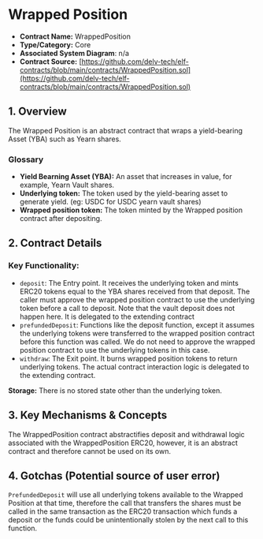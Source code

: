 # Wrapped Position

* **Contract Name:** WrappedPosition
* **Type/Category:** Core
* **Associated System Diagram**: n/a
* **Contract Source:** [https://github.com/delv-tech/elf-contracts/blob/main/contracts/WrappedPosition.sol](https://github.com/delv-tech/elf-contracts/blob/main/contracts/WrappedPosition.sol)

## 1. Overview

The Wrapped Position is an abstract contract that wraps a yield-bearing Asset (YBA) such as Yearn shares.

### **Glossary**

* **Yield Bearning Asset (YBA):** An asset that increases in value, for example, Yearn Vault shares.
* **Underlying token:** The token used by the yield-bearing asset to generate yield. (eg: USDC for USDC yearn vault shares)
* **Wrapped position token:** The token minted by the Wrapped position contract after depositing.

## 2. Contract Details

### **Key Function**ality:&#x20;

* `deposit`: The Entry point. It receives the underlying token and mints ERC20 tokens equal to the YBA shares received from that deposit. The caller must approve the wrapped position contract to use the underlying token before a call to deposit. Note that the vault deposit does not happen here. It is delegated to the extending contract
* `prefundedDeposit`: Functions like the deposit function, except it assumes the underlying tokens were transferred to the wrapped position contract before this function was called. We do not need to approve the wrapped position contract to use the underlying tokens in this case.
* `withdraw`: The Exit point. It burns wrapped position tokens to return underlying tokens. The actual contract interaction logic is delegated to the extending contract.

**Storage:** There is no stored state other than the underlying token.&#x20;

## 3. Key Mechanisms & Concepts

The WrappedPosition contract abstractifies deposit and withdrawal logic associated with the WrappedPosition ERC20, however, it is an abstract contract and therefore cannot be used on its own.

## 4. Gotchas (Potential source of user error)

`PrefundedDeposit` will use all underlying tokens available to the Wrapped Position at that time, therefore the call that transfers the shares must be called in the same transaction as the ERC20 transaction which funds a deposit or the funds could be unintentionally stolen by the next call to this function.
